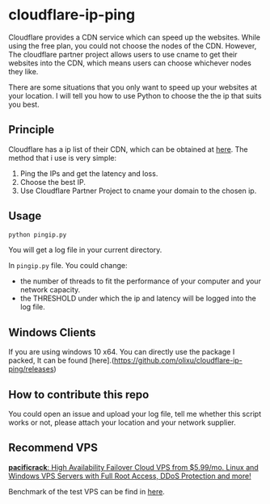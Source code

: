 # cloudflare-ip-ping
Cloudflare provides a CDN service which can speed up the websites. While using the free plan, you could not choose the nodes of the CDN. However, The cloudflare partner project allows users to use cname to get their websites into the CDN, which means users can choose whichever nodes they like.

There are some situations that you only want to speed up your websites at your location. I will tell you how to use Python to choose the the ip that suits you best.

## Principle
Cloudflare has a ip list of their CDN, which can be obtained at [here](https://www.cloudflare.com/ips/). The method that i use is very simple:

1. Ping the IPs and get the latency and loss. 
2. Choose the best IP.
3. Use Cloudflare Partner Project to cname your domain to the chosen ip.

## Usage

```bash 
python pingip.py
```

You will get a log file in your current directory.

In `pingip.py` file. You could change:

 - the number of threads to fit the performance of your computer and your network capacity.
 - the THRESHOLD under which the ip and latency will be logged into the log file.

## Windows Clients
If you are using windows 10 x64. You can directly use the package I packed, It can be found [here].(https://github.com/olixu/cloudflare-ip-ping/releases)

 ## How to contribute this repo
 You could open an issue and upload your log file, tell me whether this script works or not, please attach your location and your network supplier.
 
 ## Recommend VPS
[**pacificrack**: High Availability Failover Cloud VPS from $5.99/mo. Linux and Windows VPS Servers with Full Root Access, DDoS Protection and more!](https://pacificrack.com/portal/aff.php?aff=1906)

Benchmark of the test VPS can be find in [here](https://paste.ubuntu.com/p/vqWBcvGvQT/).
